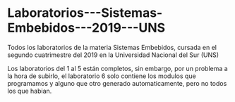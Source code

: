 # Laboratorios---Sistemas-Embebidos---2019---UNS
Todos los laboratorios de la materia Sistemas Embebidos, cursada en el segundo cuatrimestre del 2019 en la Universidad Nacional del Sur (UNS)

Los laboratorios del 1 al 5 están completos, sin embargo, por un problema a la hora de subirlo, el laboratorio 6 solo contiene los modulos que programamos y alguno que otro generado automaticamente, pero no todos los que habian.
